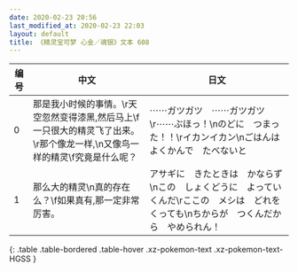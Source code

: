 ```yaml
---
date: 2020-02-23 20:56
last_modified_at: 2020-02-23 22:03
layout: default
title: 《精灵宝可梦 心金／魂银》文本 608
---
```

| 编号 | 中文 | 日文 |
| ---- | ---- | ---- |
| 0 | 那是我小时候的事情。\r天空忽然变得漆黑,然后马上\f一只很大的精灵飞了出来。\r那个像龙一样,\n又像鸟一样的精灵\f究竟是什么呢？ | ⋯⋯ガツガツ　⋯⋯ガツガツ\r⋯⋯ぶほっ！\nのどに　つまった！！\rイカンイカン\nごはんは　よくかんで　たべないと |
| 1 | 那么大的精灵\n真的存在么？\f如果真有,那一定非常厉害。 | アサギに　きたときは　かならず\nこの　しょくどうに　よっていくんだ\rここの　メシは　どれを　くっても\nちからが　つくんだから　やめられん！ |
{: .table .table-bordered .table-hover .xz-pokemon-text .xz-pokemon-text-HGSS }